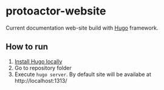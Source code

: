 # protoactor-website

Current documentation web-site build with [Hugo](https://gohugo.io/getting-started/quick-start/) framework.

## How to run 

1. [Install Hugo locally](https://gohugo.io/getting-started/installing/)
2. Go to repository folder
3. Execute `hugo server`. By default site will be availabe at http://localhost:1313/